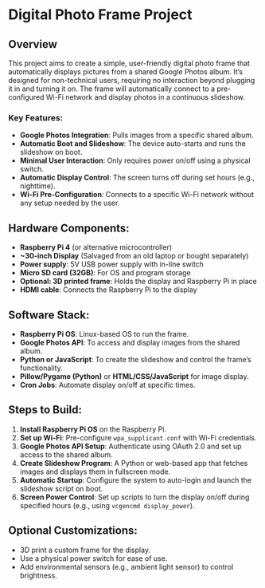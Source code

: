 # Digital Photo Frame Project

## Overview
This project aims to create a simple, user-friendly digital photo frame that automatically displays pictures from a shared Google Photos album. It’s designed for non-technical users, requiring no interaction beyond plugging it in and turning it on. The frame will automatically connect to a pre-configured Wi-Fi network and display photos in a continuous slideshow.

### Key Features:
- **Google Photos Integration**: Pulls images from a specific shared album.
- **Automatic Boot and Slideshow**: The device auto-starts and runs the slideshow on boot.
- **Minimal User Interaction**: Only requires power on/off using a physical switch.
- **Automatic Display Control**: The screen turns off during set hours (e.g., nighttime).
- **Wi-Fi Pre-Configuration**: Connects to a specific Wi-Fi network without any setup needed by the user.

## Hardware Components:
- **Raspberry Pi 4** (or alternative microcontroller)
- **~30-inch Display** (Salvaged from an old laptop or bought separately)
- **Power supply**: 5V USB power supply with in-line switch
- **Micro SD card (32GB)**: For OS and program storage
- **Optional: 3D printed frame**: Holds the display and Raspberry Pi in place
- **HDMI cable**: Connects the Raspberry Pi to the display

## Software Stack:
- **Raspberry Pi OS**: Linux-based OS to run the frame.
- **Google Photos API**: To access and display images from the shared album.
- **Python or JavaScript**: To create the slideshow and control the frame’s functionality.
- **Pillow/Pygame (Python)** or **HTML/CSS/JavaScript** for image display.
- **Cron Jobs**: Automate display on/off at specific times.

## Steps to Build:
1. **Install Raspberry Pi OS** on the Raspberry Pi.
2. **Set up Wi-Fi**: Pre-configure `wpa_supplicant.conf` with Wi-Fi credentials.
3. **Google Photos API Setup**: Authenticate using OAuth 2.0 and set up access to the shared album.
4. **Create Slideshow Program**: A Python or web-based app that fetches images and displays them in fullscreen mode.
5. **Automatic Startup**: Configure the system to auto-login and launch the slideshow script on boot.
6. **Screen Power Control**: Set up scripts to turn the display on/off during specified hours (e.g., using `vcgencmd display_power`).

## Optional Customizations:
- 3D print a custom frame for the display.
- Use a physical power switch for ease of use.
- Add environmental sensors (e.g., ambient light sensor) to control brightness.
